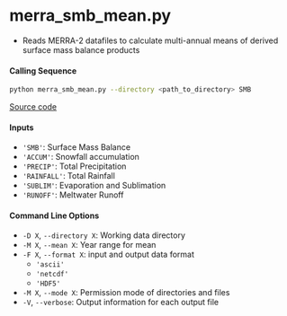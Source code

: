 merra_smb_mean.py
=================

- Reads MERRA-2 datafiles to calculate multi-annual means of derived surface mass balance products

#### Calling Sequence
```bash
python merra_smb_mean.py --directory <path_to_directory> SMB
```
[Source code](https://github.com/tsutterley/model-harmonics/blob/main/SMB/merra_smb_mean.py)

#### Inputs
- `'SMB'`: Surface Mass Balance
- `'ACCUM'`: Snowfall accumulation
- `'PRECIP'`: Total Precipitation
- `'RAINFALL'`: Total Rainfall
- `'SUBLIM'`: Evaporation and Sublimation
- `'RUNOFF'`: Meltwater Runoff

#### Command Line Options
- `-D X`, `--directory X`: Working data directory
- `-M X`, `--mean X`: Year range for mean
- `-F X`, `--format X`: input and output data format
    * `'ascii'`
    * `'netcdf'`
    * `'HDF5'`
- `-M X`, `--mode X`: Permission mode of directories and files
- `-V`, `--verbose`: Output information for each output file
